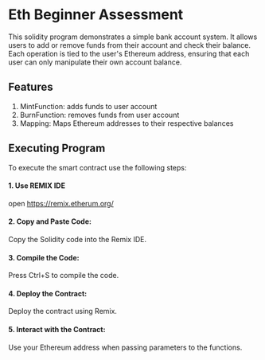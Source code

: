 # Eth Beginner Assessment

This solidity program demonstrates a simple bank account system. It allows users to add or remove funds from their account and check their balance. Each operation is tied to the user's Ethereum address, ensuring that each user can only manipulate their own account balance.

## Features
1. MintFunction: adds funds to user account
2. BurnFunction: removes funds from user account
3. Mapping: Maps Ethereum addresses to their respective balances

## Executing Program
To execute the smart contract use the following steps:
#### 1. Use REMIX IDE
 open https://remix.etherum.org/
#### 2. Copy and Paste Code:
Copy the Solidity code into the Remix IDE.
#### 3. Compile the Code:
Press Ctrl+S to compile the code.
#### 4. Deploy the Contract:
Deploy the contract using Remix.
#### 5. Interact with the Contract:
Use your Ethereum address when passing parameters to the functions.
   
